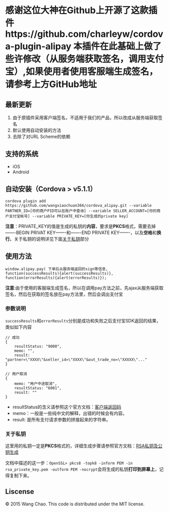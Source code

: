 感谢这位大神在Github上开源了这款插件https://github.com/charleyw/cordova-plugin-alipay 本插件在此基础上做了些许修改（从服务端获取签名，调用支付宝）,如果使用者使用客服端生成签名，请参考上方GitHub地址
======

## 最新更新

1. 由于原插件采用客户端签名，不适用于我们的产品，所以改成从服务端获取签名
2. 默认使用自动安装的方法
3. 去除了对URL Scheme的依赖

## 支持的系统

* iOS
* Android

## 自动安装（Cordova > v5.1.1）

	cordova plugin add https://github.com/wangxiaochuan366/cordova_alipay.git --variable PARTNER_ID=[你的商户PID可以在账户中查询] --variable SELLER_ACCOUNT=[你的商户支付宝帐号] --variable PRIVATE_KEY=[你生成的private key]

**注意**：PRIVATE_KEY的值是生成的私钥的**内容**，要求是**PKCS**格式，需要去掉——-BEGIN PRIVAT KEY——-和——-END PRIVATE KEY——-，以及**空格**和**换行**。关于私钥的说明详见下面<a href='#关于私钥'>关于私钥</a>部分

## 使用方法
```
window.alipay.pay( 下单后从服务端返回的sign等信息, function(successResults){alert(successResults)}, function(errorResults){alert(errorResults)});
```
**注意**:由于使用的客服端生成签名，所以在调用pay方法之前，先ajax从服务端获取签名，然后在获取的签名放在pay方法里，然后会调出支付宝

### 参数说明


`successResults`和`errorResults`分别是成功和失败之后支付宝SDK返回的结果，类似如下内容

```
// 成功
{
	resultStatus: "9000",
	memo: "",
	result: "partner=\"XXXX\"&seller_id=\"XXXX\"&out_trade_no=\"XXXXX\"..."	
}
```
```
// 用户取消
{
	memo: "用户中途取消", 
	resultStatus: "6001", 
	result: ""	
}
```

* resultStatus的含义请参照这个官方文档：[客户端返回码](https://doc.open.alipay.com/doc2/detail?treeId=59&articleId=103671&docType=1)
* memo：一般是一些纯中文的解释，出错的时候会有内容。
* result: 是所有支付请求参数的拼接起来的字符串。

### 关于私钥
这里用的私钥一定是**PKCS**格式的，详细生成步骤请参照官方文档：[RSA私钥及公钥生成](https://doc.open.alipay.com/doc2/detail.htm?spm=0.0.0.0.WSkmo8&treeId=58&articleId=103242&docType=1)  

文档中描述的这一步：`OpenSSL> pkcs8 -topk8 -inform PEM -in rsa_private_key.pem -outform PEM -nocrypt`会将生成的私钥**打印到屏幕上**，记得复制下来。



## Liscense

© 2015 Wang Chao. This code is distributed under the MIT license.
